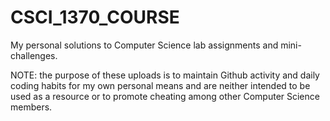 # CSCI_1370_COURSE
My personal solutions to Computer Science lab assignments and mini-challenges.

NOTE: the purpose of these uploads is to maintain Github activity and daily coding habits
      for my own personal means and are neither intended to be used as a resource or to
      promote cheating among other Computer Science members.
